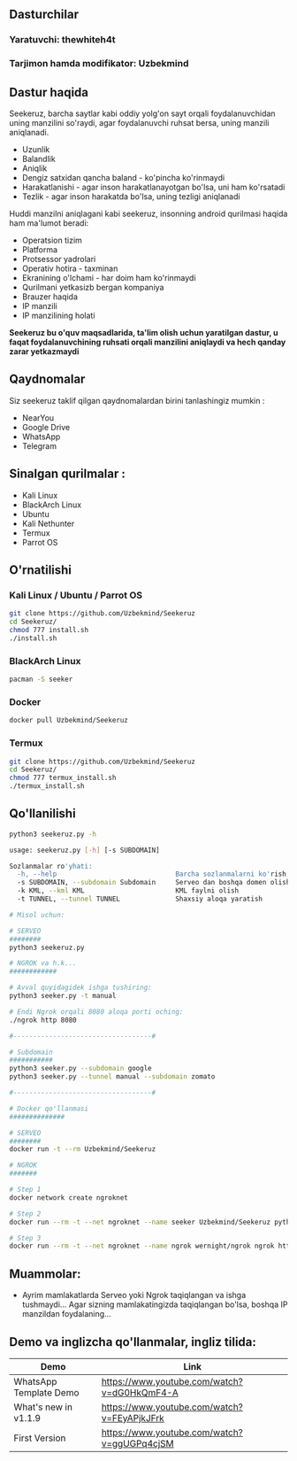## Dasturchilar
### Yaratuvchi: thewhiteh4t
### Tarjimon hamda modifikator: Uzbekmind

## Dastur haqida
Seekeruz, barcha saytlar kabi oddiy yolg'on sayt orqali foydalanuvchidan uning manzilini so'raydi, agar foydalanuvchi ruhsat bersa, uning manzili aniqlanadi.

* Uzunlik
* Balandlik
* Aniqlik
* Dengiz satxidan qancha baland - ko'pincha ko'rinmaydi
* Harakatlanishi - agar inson harakatlanayotgan bo'lsa, uni ham ko'rsatadi
* Tezlik - agar inson harakatda bo'lsa, uning tezligi aniqlanadi

Huddi manzilni aniqlagani kabi seekeruz, insonning android qurilmasi haqida ham ma'lumot beradi:

* Operatsion tizim
* Platforma
* Protsessor yadrolari 
* Operativ hotira - taxminan
* Ekranining o'lchami - har doim ham ko'rinmaydi
* Qurilmani yetkasizb bergan kompaniya
* Brauzer haqida
* IP manzili 
* IP manzilining holati

**Seekeruz bu o'quv maqsadlarida, ta'lim olish uchun yaratilgan dastur, u faqat foydalanuvchining ruhsati orqali manzilini aniqlaydi va hech qanday zarar yetkazmaydi**



## Qaydnomalar

Siz seekeruz taklif qilgan qaydnomalardan birini tanlashingiz mumkin : 

* NearYou
* Google Drive 
* WhatsApp 
* Telegram

## Sinalgan qurilmalar :

* Kali Linux
* BlackArch Linux
* Ubuntu
* Kali Nethunter
* Termux
* Parrot OS

## O'rnatilishi

### Kali Linux / Ubuntu / Parrot OS

```bash
git clone https://github.com/Uzbekmind/Seekeruz
cd Seekeruz/
chmod 777 install.sh
./install.sh
```

### BlackArch Linux

```bash
pacman -S seeker
```

### Docker

```bash
docker pull Uzbekmind/Seekeruz
```

### Termux

```bash
git clone https://github.com/Uzbekmind/Seekeruz
cd Seekeruz/
chmod 777 termux_install.sh
./termux_install.sh
```

## Qo'llanilishi

```bash
python3 seekeruz.py -h

usage: seekeruz.py [-h] [-s SUBDOMAIN]

Sozlanmalar ro'yhati:
  -h, --help                              Barcha sozlanmalarni ko'rish uchun
  -s SUBDOMAIN, --subdomain Subdomain 	  Serveo dan boshqa domen olish
  -k KML, --kml KML                       KML faylni olish
  -t TUNNEL, --tunnel TUNNEL              Shaxsiy aloqa yaratish

# Misol uchun:

# SERVEO 
########
python3 seekeruz.py

# NGROK va h.k...
############

# Avval quyidagidek ishga tushiring:
python3 seeker.py -t manual

# Endi Ngrok orqali 8080 aloqa porti oching:
./ngrok http 8080

#-----------------------------------#

# Subdomain
########### 
python3 seeker.py --subdomain google
python3 seeker.py --tunnel manual --subdomain zomato

#-----------------------------------#

# Docker qo'llanmasi
##############

# SERVEO
########
docker run -t --rm Uzbekmind/Seekeruz

# NGROK
#######

# Step 1
docker network create ngroknet

# Step 2
docker run --rm -t --net ngroknet --name seeker Uzbekmind/Seekeruz python3 seekeruz.py -t manual

# Step 3
docker run --rm -t --net ngroknet --name ngrok wernight/ngrok ngrok http seeker:8080
```

## Muammolar:

* Ayrim mamlakatlarda Serveo yoki Ngrok taqiqlangan va ishga tushmaydi... Agar sizning mamlakatingizda taqiqlangan bo'lsa, boshqa IP manzildan foydalaning...

## Demo va inglizcha qo'llanmalar, ingliz tilida:

| Demo | Link |
|-|-|
| WhatsApp Template Demo | https://www.youtube.com/watch?v=dG0HkQmF4-A |
| What's new in v1.1.9 | https://www.youtube.com/watch?v=FEyAPjkJFrk |
| First Version | https://www.youtube.com/watch?v=ggUGPq4cjSM |


